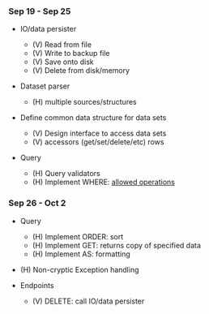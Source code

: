 ### Sep 19 - Sep 25

  - IO/data persister
    - (V) Read from file
    - (V) Write to backup file
    - (V) Save onto disk
    - (V) Delete from disk/memory
    
  - Dataset parser
    - (H) multiple sources/structures
    
  - Define common data structure for data sets
    - (V) Design interface to access data sets
    - (V) accessors (get/set/delete/etc) rows
  
  - Query
    - (H) Query validators
    - (H) Implement WHERE: [allowed operations](https://github.com/ubccpsc/310/blob/2016sept/project/Deliverable1.md#where-ebnf)
    
### Sep 26 - Oct 2

  - Query
    - (H) Implement ORDER: sort
    - (H) Implement GET: returns copy of specified data
    - (H) Implement AS: formatting
  
  - (H) Non-cryptic Exception handling
  
  - Endpoints
    - (V) DELETE: call IO/data persister
